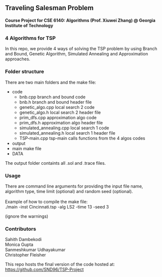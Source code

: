 ## Traveling Salesman Problem
#### Course Project for CSE 6140: Algorithms (Prof. Xiuwei Zhang) @ Georgia Institute of Technology

### 4 Algorithms for TSP
In this repo, we provide 4 ways of solving the TSP problem by using Branch and Bound, Genetic Algorithm, Simulated Annealing and Approximation approaches.

### Folder structure
There are two main folders and the make file:
- code
	- bnb.cpp                               branch and bound code
	- bnb.h                                 branch and bound header file
	- genetic_algo.cpp                      local search 2 code
	- genetic_algo.h                        local search 2 header file
	- prim_dfs.cpp                          approximation algo code
	- prim_dfs.h                            approximation algo header file
	- simulated_annealing.cpp               local search 1 code
	- simulated_annealing.h                 local search 1 header file
	- TSP-main.cpp                          tsp-main calls functions from the 4 algos codes
- output
- main                                          make file
- DATA

The output folder containts all .sol and .trace files.

### Usage
There are command line arguments for providing the input file name, algorithm type, time limit (optional) and random seed (optional).<br><br>
Example of how to compile the make file:<br>
./main -inst Cincinnati.tsp -alg LS2 -time 13 -seed 3<br>

(ignore the warnings)

### Contributors
Sahith Dambekodi<br>
Monica Gupta<br>
Sanmeshkumar Udhayakumar<br>
Christopher Fleisher

This repo hosts the final version of the code hosted at: https://github.com/SND96/TSP-Project
